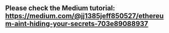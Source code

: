 ## Please check the Medium tutorial: https://medium.com/@jj1385jeff850527/ethereum-aint-hiding-your-secrets-703e89088937